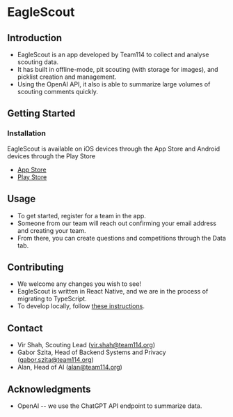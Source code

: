 # EagleScout

## Introduction
- EagleScout is an app developed by Team114 to collect and analyse scouting data.
- It has built in offline-mode, pit scouting (with storage for images), and picklist creation and management.
- Using the OpenAI API, it also is able to summarize large volumes of scouting comments quickly.

## Getting Started

### Installation

EagleScout is available on iOS devices through the App Store and Android devices through the Play Store
* [App Store](https://apps.apple.com/us/app/eaglescout/id6447322775)
* [Play Store](https://play.google.com/store/apps/details?id=com.eaglescout&pli=1)


## Usage
- To get started, register for a team in the app.
-   Someone from our team will reach out confirming your email address and creating your team.
- From there, you can create questions and competitions through the Data tab.

## Contributing
- We welcome any changes you wish to see!
- EagleScout is written in React Native, and we are in the process of migrating to TypeScript.
- To develop locally, follow [these instructions](app/README.md).

## Contact
- Vir Shah, Scouting Lead (vir.shah@team114.org)
- Gabor Szita, Head of Backend Systems and Privacy (gabor.szita@team114.org)
- Alan, Head of AI (alan@team114.org)

## Acknowledgments
- OpenAI -- we use the ChatGPT API endpoint to summarize data.
